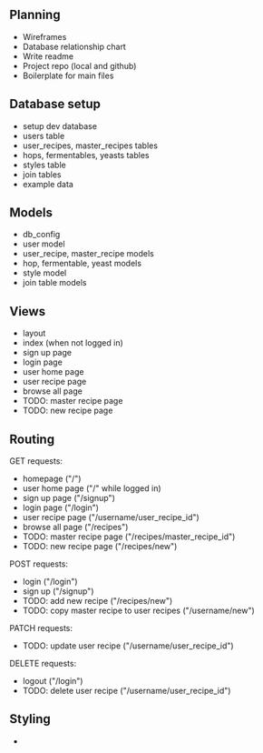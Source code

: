 ## Planning
* Wireframes
* Database relationship chart
* Write readme
* Project repo (local and github)
* Boilerplate for main files

## Database setup
* setup dev database
* users table
* user_recipes, master_recipes tables
* hops, fermentables, yeasts tables
* styles table
* join tables
* example data

## Models
* db_config
* user model
* user_recipe, master_recipe models
* hop, fermentable, yeast models
* style model
* join table models

## Views
* layout
* index (when not logged in)
* sign up page
* login page
* user home page
* user recipe page
* browse all page
* TODO: master recipe page
* TODO: new recipe page

## Routing
GET requests:
* homepage ("/")
* user home page ("/" while logged in)
* sign up page ("/signup")
* login page ("/login")
* user recipe page ("/username/user_recipe_id")
* browse all page ("/recipes")
* TODO: master recipe page ("/recipes/master_recipe_id")
* TODO: new recipe page ("/recipes/new")

POST requests:
* login ("/login")
* sign up ("/signup")
* TODO: add new recipe ("/recipes/new")
* TODO: copy master recipe to user recipes ("/username/new")

PATCH requests:
* TODO: update user recipe ("/username/user_recipe_id")

DELETE requests:
* logout ("/login")
* TODO: delete user recipe ("/username/user_recipe_id")

## Styling
* 
